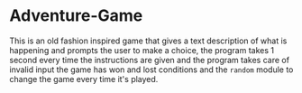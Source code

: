 # Adventure-Game
This is an old fashion inspired game that gives a text description of what is happening and prompts the user to make a choice,
the program takes 1 second every time the instructions are given and the program takes care of invalid input
the game has won and lost conditions and the `random` module to change the game every time it's played.
